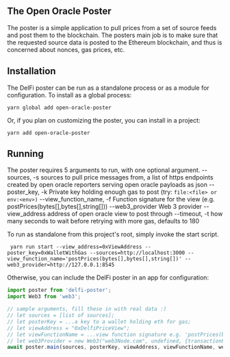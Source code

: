 
## The Open Oracle Poster

The poster is a simple application to pull prices from a set of source feeds and post them to the blockchain. The posters main job is to make sure that the requested source data is posted to the Ethereum blockchain, and thus is concerned about nonces, gas prices, etc.

## Installation

The DelFi poster can be run as a standalone process or as a module for configuration. To install as a global process:

```
yarn global add open-oracle-poster
```

Or, if you plan on customizing the poster, you can install in a project:

```
yarn add open-oracle-poster
```

## Running

The poster requires 5 arguments to run, with one optional argument.
  --sources, -s             sources to pull price messages from, a list of https endpoints created by open oracle reporters serving open oracle payloads as json
  --poster_key, -k          Private key holding enough gas to post (try: `file:<file> or env:<env>)`
  --view_function_name, -f  Function signature for the view (e.g. postPrices(bytes[],bytes[],string[]))
  --web3_provider           Web 3 provider
  --view_address            address of open oracle view to post through
  --timeout, -t             how many seconds to wait before retrying with more gas, defaults to 180

To run as standalone from this project's root, simply invoke the start script.
```
 yarn run start --view_address=0xViewAddress --poster_key=0xWalletWithGas --sources=http://localhost:3000 --view_function_name='postPrices(bytes[],bytes[],string[])' --web3_provider=http://127.0.0.1:8545
```

Otherwise, you can include the DelFi poster in an app for configuration:

```typescript
import poster from 'delfi-poster';
import Web3 from 'web3';

// sample arguments, fill these in with real data :)
// let sources = [list of sources];
// let posterKey = ...a key to a wallet holding eth for gas;
// let viewAddress = "0xDelfiPriceView";
// let viewFunctionName = ...view function signature e.g. 'postPrices(bytes[],bytes[],string[])';
// let web3Provider = new Web3("web3Node.com", undefined, {transactionPollingTimeout: 180});
await poster.main(sources, posterKey, viewAddress, viewFunctionName, web3Provider);
```
